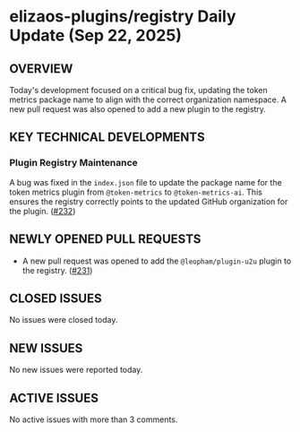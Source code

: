 # elizaos-plugins/registry Daily Update (Sep 22, 2025)
## OVERVIEW 
Today's development focused on a critical bug fix, updating the token metrics package name to align with the correct organization namespace. A new pull request was also opened to add a new plugin to the registry.

## KEY TECHNICAL DEVELOPMENTS

### Plugin Registry Maintenance
A bug was fixed in the `index.json` file to update the package name for the token metrics plugin from `@token-metrics` to `@token-metrics-ai`. This ensures the registry correctly points to the updated GitHub organization for the plugin. ([#232](https://github.com/elizaos-plugins/registry/pull/232))

## NEWLY OPENED PULL REQUESTS
- A new pull request was opened to add the `@leopham/plugin-u2u` plugin to the registry. ([#231](https://github.com/elizaos-plugins/registry/pull/231))

## CLOSED ISSUES
No issues were closed today.

## NEW ISSUES
No new issues were reported today.

## ACTIVE ISSUES
No active issues with more than 3 comments.